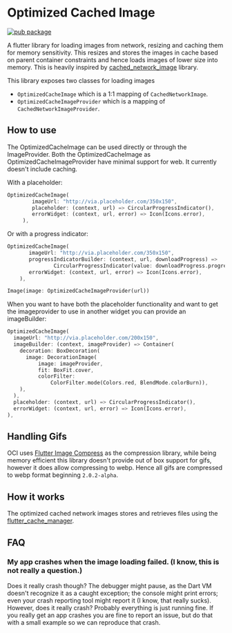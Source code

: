 # Optimized Cached Image

[![pub package](https://img.shields.io/pub/v/optimized_cached_image.svg)](https://pub.dartlang.org/packages/optimized_cached_image)

A flutter library for loading images from network, resizing and caching them for memory sensitivity.
This resizes and stores the images in cache based on parent container constraints and hence
loads images of lower size into memory. This is heavily inspired by [cached_network_image](https://pub.dev/packages/cached_network_image) library.

This library exposes two classes for loading images
- `OptimizedCacheImage` which is a 1:1 mapping of `CachedNetworkImage`.
- `OptimizedCacheImageProvider` which is a mapping of `CachedNetworkImageProvider`.

## How to use
The OptimizedCacheImage can be used directly or through the ImageProvider.
Both the OptimizedCacheImage as OptimizedCacheImageProvider have minimal support for web. It currently doesn't include caching.

With a placeholder:
```dart
OptimizedCacheImage(
        imageUrl: "http://via.placeholder.com/350x150",
        placeholder: (context, url) => CircularProgressIndicator(),
        errorWidget: (context, url, error) => Icon(Icons.error),
     ),
 ```
 
 Or with a progress indicator:
 ```dart
OptimizedCacheImage(
        imageUrl: "http://via.placeholder.com/350x150",
        progressIndicatorBuilder: (context, url, downloadProgress) =>
                CircularProgressIndicator(value: downloadProgress.progress),
        errorWidget: (context, url, error) => Icon(Icons.error),
     ),
 ```


````dart
Image(image: OptimizedCacheImageProvider(url))
````

When you want to have both the placeholder functionality and want to get the imageprovider to use in another widget you can provide an imageBuilder:
```dart
OptimizedCacheImage(
  imageUrl: "http://via.placeholder.com/200x150",
  imageBuilder: (context, imageProvider) => Container(
    decoration: BoxDecoration(
      image: DecorationImage(
          image: imageProvider,
          fit: BoxFit.cover,
          colorFilter:
              ColorFilter.mode(Colors.red, BlendMode.colorBurn)),
    ),
  ),
  placeholder: (context, url) => CircularProgressIndicator(),
  errorWidget: (context, url, error) => Icon(Icons.error),
),
```

## Handling Gifs
OCI uses [Flutter Image Compress](https://pub.dev/packages/flutter_image_compress) as the compression library, while being memory efficient this library doesn't provide out of box support for gifs, however it does allow compressing to webp. Hence all gifs are compressed to webp format beginning `2.0.2-alpha`.

## How it works
The optimized cached network images stores and retrieves files using the [flutter_cache_manager](https://pub.dev/packages/flutter_cache_manager).

## FAQ
### My app crashes when the image loading failed. (I know, this is not really a question.)
Does it really crash though? The debugger might pause, as the Dart VM doesn't recognize it as a caught exception; the console might print errors; even your crash reporting tool might report it (I know, that really sucks). However, does it really crash? Probably everything is just running fine. If you really get an app crashes you are fine to report an issue, but do that with a small example so we can reproduce that crash.
